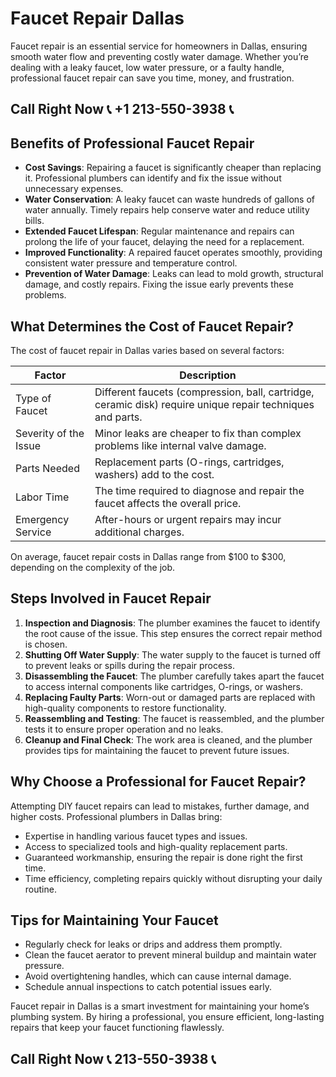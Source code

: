 # Faucet Repair Dallas  

Faucet repair is an essential service for homeowners in Dallas, ensuring smooth water flow and preventing costly water damage. Whether you’re dealing with a leaky faucet, low water pressure, or a faulty handle, professional faucet repair can save you time, money, and frustration.  

## Call Right Now 📞 +1 213-550-3938 📞

## Benefits of Professional Faucet Repair  

- **Cost Savings**: Repairing a faucet is significantly cheaper than replacing it. Professional plumbers can identify and fix the issue without unnecessary expenses.  
- **Water Conservation**: A leaky faucet can waste hundreds of gallons of water annually. Timely repairs help conserve water and reduce utility bills.  
- **Extended Faucet Lifespan**: Regular maintenance and repairs can prolong the life of your faucet, delaying the need for a replacement.  
- **Improved Functionality**: A repaired faucet operates smoothly, providing consistent water pressure and temperature control.  
- **Prevention of Water Damage**: Leaks can lead to mold growth, structural damage, and costly repairs. Fixing the issue early prevents these problems.  

## What Determines the Cost of Faucet Repair?  

The cost of faucet repair in Dallas varies based on several factors:  

| **Factor**               | **Description**                                                                 |  
|--------------------------|---------------------------------------------------------------------------------|  
| Type of Faucet           | Different faucets (compression, ball, cartridge, ceramic disk) require unique repair techniques and parts. |  
| Severity of the Issue    | Minor leaks are cheaper to fix than complex problems like internal valve damage. |  
| Parts Needed             | Replacement parts (O-rings, cartridges, washers) add to the cost.              |  
| Labor Time               | The time required to diagnose and repair the faucet affects the overall price.  |  
| Emergency Service         | After-hours or urgent repairs may incur additional charges.                    |  

On average, faucet repair costs in Dallas range from $100 to $300, depending on the complexity of the job.  

## Steps Involved in Faucet Repair  

1. **Inspection and Diagnosis**: The plumber examines the faucet to identify the root cause of the issue. This step ensures the correct repair method is chosen.  
2. **Shutting Off Water Supply**: The water supply to the faucet is turned off to prevent leaks or spills during the repair process.  
3. **Disassembling the Faucet**: The plumber carefully takes apart the faucet to access internal components like cartridges, O-rings, or washers.  
4. **Replacing Faulty Parts**: Worn-out or damaged parts are replaced with high-quality components to restore functionality.  
5. **Reassembling and Testing**: The faucet is reassembled, and the plumber tests it to ensure proper operation and no leaks.  
6. **Cleanup and Final Check**: The work area is cleaned, and the plumber provides tips for maintaining the faucet to prevent future issues.  

## Why Choose a Professional for Faucet Repair?  

Attempting DIY faucet repairs can lead to mistakes, further damage, and higher costs. Professional plumbers in Dallas bring:  
- Expertise in handling various faucet types and issues.  
- Access to specialized tools and high-quality replacement parts.  
- Guaranteed workmanship, ensuring the repair is done right the first time.  
- Time efficiency, completing repairs quickly without disrupting your daily routine.  

## Tips for Maintaining Your Faucet  

- Regularly check for leaks or drips and address them promptly.  
- Clean the faucet aerator to prevent mineral buildup and maintain water pressure.  
- Avoid overtightening handles, which can cause internal damage.  
- Schedule annual inspections to catch potential issues early.  

Faucet repair in Dallas is a smart investment for maintaining your home’s plumbing system. By hiring a professional, you ensure efficient, long-lasting repairs that keep your faucet functioning flawlessly.
## Call Right Now 📞 213-550-3938 📞
